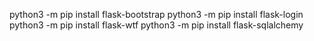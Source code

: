 
python3 -m pip install flask-bootstrap
python3 -m pip install flask-login
python3 -m pip install flask-wtf
python3 -m pip install flask-sqlalchemy

